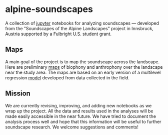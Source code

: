 # alpine-soundscapes
A collection of [jupyter](http://jupyter.org) notebooks for analyzing soundscapes — developed from the "Soundscapes of the Alpine Landscapes" project in Innsbruck, Austria supported by a Fulbright U.S. student grant.

## Maps

A main goal of the project is to map the soundscape across the landscape. Here are preliminary [maps](https://jacobdein.github.io/alpine-soundscapes/) of biophony and anthrophony over the landscape near the study area. The maps are based on an early version of a multilevel regression [model](https://github.com/jacobdein/alpine-soundscapes/blob/master/Regression%20model.ipynb) developed from data collected in the field.

## Mission

We are currently revising, improving, and adding new notebooks as we wrap up the project. All the data and results used in the analyses will be made easily accessible in the near future. We have tried to document the analysis process well and hope that this information will be useful to further soundscape research. We welcome suggestions and comments!

